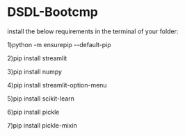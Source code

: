 # DSDL-Bootcmp

install the below requirements in the terminal of your folder:

1)python -m ensurepip --default-pip

2)pip install streamlit

3)pip install numpy

4)pip install streamlit-option-menu

5)pip install scikit-learn

6)pip install pickle

7)pip install pickle-mixin
